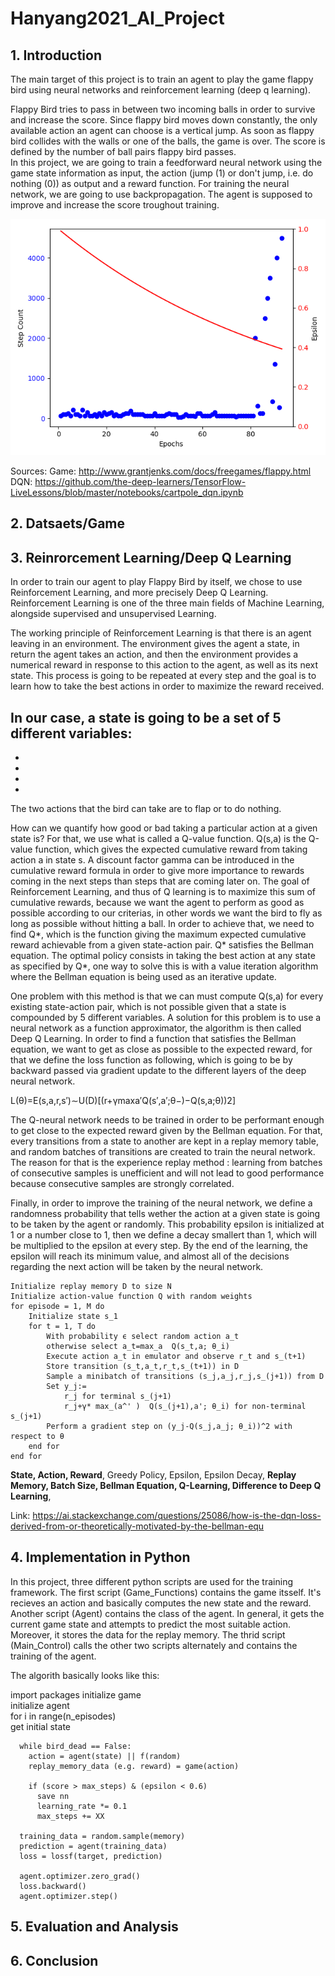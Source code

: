 # Hanyang2021_AI_Project

## 1. Introduction
The main target of this project is to train an agent to play the game flappy bird using neural networks and reinforcement learning (deep q learning).   
  
Flappy Bird tries to pass in between two incoming balls in order to survive and increase the score. Since flappy bird moves down constantly, the only available action an agent can choose is a vertical jump. As soon as flappy bird collides with the walls or one of the balls, the game is over. The score is defined by the number of ball pairs flappy bird passes.  
In this project, we are going to train a feedforward neural network using the game state information as input, 
the action (jump (1) or don't jump, i.e. do nothing (0)) as output and a reward function. For training the neural network, 
we are going to use backpropagation. The agent is supposed to improve and increase the score troughout training.  

<img src="Result_Training_Simple_Game.png">

Sources: 
Game: http://www.grantjenks.com/docs/freegames/flappy.html  
DQN: https://github.com/the-deep-learners/TensorFlow-LiveLessons/blob/master/notebooks/cartpole_dqn.ipynb


## 2. Datsaets/Game


## 3. Reinrorcement Learning/Deep Q Learning

In order to train our agent to play Flappy Bird by itself, we chose to use Reinforcement Learning, and more precisely Deep Q Learning. Reinforcement Learning is one of the three main fields of Machine Learning, alongside supervised and unsupervised Learning.

The working principle of Reinforcement Learning is that there is an agent leaving in an environment. The environment gives the agent a state, in return the agent takes an action, and then the environment provides a numerical reward in response to this action to the agent, as well as its next state. This process is going to be repeated at every step and the goal is to learn how to take the best actions in order to maximize the reward received.

In our case, a state is going to be a set of 5 different variables:
-
-
-
-
-

The two actions that the bird can take are to flap or to do nothing.

How can we quantify how good or bad taking a particular action at a given state is? For that, we use what is called a Q-value function. Q(s,a) is the Q-value function, which gives the expected cumulative reward from taking action a in state s. 
A discount factor gamma can be introduced in the cumulative reward formula in order to give more importance to rewards coming in the next steps than steps that are coming later on.
The goal of Reinforcement Learning, and thus of Q learning is to maximize this sum of cumulative rewards, because we want the agent to perform as good as possible according to our criterias, in other words we want the bird to fly as long as possible without hitting a ball. In order to achieve that, we need to find Q*, which is the function giving the maximum expected cumulative reward achievable from a given state-action pair. Q* satisfies the Bellman equation. The optimal policy consists in taking the best action at any state as specified by Q*, one way to solve this is with a value iteration algorithm where the Bellman equation is being used as an iterative update.

One problem with this method is that we can must compute Q(s,a) for every existing state-action pair, which is not possible given that a state is compounded by 5 different variables. A solution for this problem is to use a neural network as a function approximator, the algorithm is then called Deep Q Learning. In order to find a function that satisfies the Bellman equation, we want to get as close as possible to the expected reward, for that we define the loss function as following, which is going to be by backward passed via gradient update to the different layers of the deep neural network.

L(θ)=E(s,a,r,s′)∼U(D)[(r+γmaxa′Q(s′,a′;θ−)−Q(s,a;θ))2]

The Q-neural network needs to be trained in order to be performant enough to get close to the expected reward given by the Bellman equation. For that, every transitions from a state to another are kept in a replay memory table, and random batches of transitions are created to train the neural network. The reason for that is the experience replay method : learning from batches of consecutive samples is unefficient and will not lead to good performance because consecutive samples are strongly correlated.

Finally, in order to improve the training of the neural network, we define a randomness probability that tells wether the action at a given state is going to be taken by the agent or randomly. This probability epsilon is initialized at 1 or a number close to 1, then we define a decay smallert than 1, which will be multiplied to the epsilon at every step. By the end of the learning, the epsilon will reach its minimum value, and almost all of the decisions regarding the next action will be taken by the neural network.

```
Initialize replay memory D to size N  
Initialize action-value function Q with random weights  
for episode = 1, M do  
    Initialize state s_1  
    for t = 1, T do  
        With probability ϵ select random action a_t  
        otherwise select a_t=max_a  Q(s_t,a; θ_i)  
        Execute action a_t in emulator and observe r_t and s_(t+1)  
        Store transition (s_t,a_t,r_t,s_(t+1)) in D  
        Sample a minibatch of transitions (s_j,a_j,r_j,s_(j+1)) from D  
        Set y_j:=  
            r_j for terminal s_(j+1)  
            r_j+γ* max_(a^' )  Q(s_(j+1),a'; θ_i) for non-terminal s_(j+1)  
        Perform a gradient step on (y_j-Q(s_j,a_j; θ_i))^2 with respect to θ  
    end for  
end for  
```

**State, Action, Reward**, Greedy Policy, Epsilon, Epsilon Decay, **Replay Memory, Batch Size, Bellman Equation, Q-Learning, Difference to Deep Q Learning**, 

Link: https://ai.stackexchange.com/questions/25086/how-is-the-dqn-loss-derived-from-or-theoretically-motivated-by-the-bellman-equ

## 4. Implementation in Python
In this project, three different python scripts are used for the training framework. The first script (Game_Functions) contains the game itsself. It's recieves an action and basically computes the new state and the reward. Another script (Agent) contains the class of the agent. In general, it gets the current game state and attempts to predict the most suitable action. Moreover, it stores the data for the replay memory. The thrid script (Main_Control) calls the other two scripts alternately and contains the training of the agent.
  
The algorith basically looks like this:  
  
  import packages
  initialize game  
  initialize agent  
  for i in range(n_episodes)  
      get initial state  

      while bird_dead == False:
        action = agent(state) || f(random)
        replay_memory_data (e.g. reward) = game(action)

        if (score > max_steps) & (epsilon < 0.6)
          save nn
          learning_rate *= 0.1
          max_steps += XX

      training_data = random.sample(memory)
      prediction = agent(training_data)
      loss = lossf(target, prediction) 

      agent.optimizer.zero_grad() 
      loss.backward() 
      agent.optimizer.step()
    
 
      


## 5. Evaluation and Analysis

## 6. Conclusion


